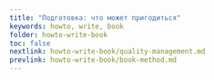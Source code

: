 ```yaml
---
title: "Подготовка: что может пригодиться"
keywords: howto, write, book
folder: howto-write-book
toc: false
nextlink: howto-write-book/quality-management.md
prevlink: howto-write-book/book-method.md
---
```

